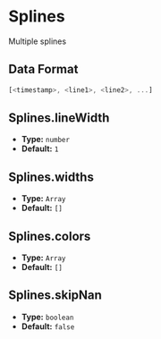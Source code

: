 # Splines

Multiple splines

## Data Format

```js
[<timestamp>, <line1>, <line2>, ...]
```

## Splines.lineWidth
- **Type:** `number`
- **Default:** `1`

## Splines.widths
- **Type:** `Array`
- **Default:** `[]`

## Splines.colors
- **Type:** `Array`
- **Default:** `[]`

## Splines.skipNan
- **Type:** `boolean`
- **Default:** `false`

